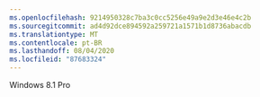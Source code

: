 ```yaml
---
ms.openlocfilehash: 9214950328c7ba3c0cc5256e49a9e2d3e46e4c2b
ms.sourcegitcommit: ad4d92dce894592a259721a1571b1d8736abacdb
ms.translationtype: MT
ms.contentlocale: pt-BR
ms.lasthandoff: 08/04/2020
ms.locfileid: "87683324"
---
```

Windows 8.1 Pro
